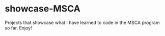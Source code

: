 # showcase-MSCA
Projects that showcase what I have learned to code in the MSCA program so far. Enjoy!
